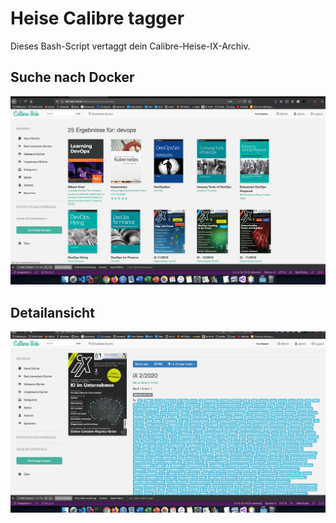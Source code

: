 # Heise Calibre tagger
Dieses Bash-Script vertaggt dein Calibre-Heise-IX-Archiv. 
 
## Suche nach Docker
![alt text](https://github.com/ChristianKnedel/heise-ix-reader-for-calibre/blob/master/beispiel-suche.png "Beispiele-Suche")

## Detailansicht
![alt text](https://github.com/ChristianKnedel/heise-ix-reader-for-calibre/blob/master/beispiel-tags.png "Beispiele-Detail")

